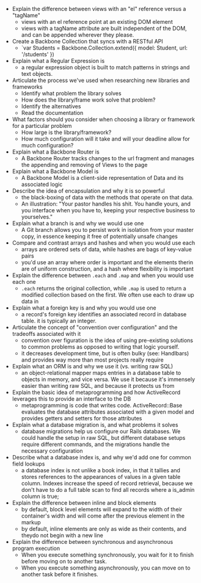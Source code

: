 - Explain the difference between views with an "el" reference versus a "tagName"
    - views with an el reference point at an existing DOM element
    - views with a tagName attribute are built independent of the DOM, and can be appended wherever they please.
- Create a Backbone Collection that syncs with a RESTful API
    - `var Students = Backbone.Collection.extend({ model: Student, url: '/students' })
- Explain what a Regular Expression is
    - a regular expression object is built to match patterns in strings and text objects.
- Articulate the process we've used when researching new libraries and frameworks
  - Identify what problem the library solves
  - How does the library/frame work solve that problem?
  - Identify the alternatives
  - Read the documentation
- What factors should you consider when choosing a library or framework for a particular problem
    - How large is the library/framework?
    - How much configuration will it take and will your deadline allow for much configuration?
- Explain what a Backbone Router is
    - A Backbone Router tracks changes to the url fragment and manages the appending and removing of Views to the page
- Explain what a Backbone Model is
    - A Backbone Model is a client-side representation of Data and its associated logic
- Describe the idea of encapsulation and why it is so powerful
    - the black-boxing of data with the methods that operate on that data.
    - An illustration: "Your pastor handles his shit. You handle yours, and you interface when you have to, keeping your respective business to yourselves."
- Explain what a branch is and why we would use one
    - A Git branch allows you to persist work in isolation from your master copy, in essence keeping it free of potentially unsafe changes
- Compare and contrast arrays and hashes and when you would use each
    - arrays are ordered sets of data, while hashes are bags of key-value pairs
    - you'd use an array where order is important and the elements therin are of uniform construction, and a hash where flexibility is important
- Explain the difference between `.each` and `.map` and when you would use each one
    - `.each` returns the original collection, while `.map` is used to return a modified collection based on the first. We often use each to draw up data in 
- Explain what a foreign key is and why you would use one
    - a record's foreign key identifies an associated record in database table. it is typically an integer.
- Articulate the concept of "convention over configuration" and the tradeoffs associated with it
    - convention over figuration is the idea of using pre-existing solutions to common problems as opposed to writing that logic yourself.
    - it decreases development time, but is often bulky (see: Handlbars) and provides way more than most projects really require
- Explain what an ORM is and why we use it (vs. writing raw SQL)
    - an object-relational mapper maps entries in a database table to objects in memory, and vice versa. We use it because it's immensely easier than writing raw SQL, and because it protects us from 
- Explain the basic idea of metaprogramming and how ActiveRecord leverages this to provide an interface to the DB
    - metaprogramming is code that writes code. ActiveRecord::Base evaluates the database attributes associated with a given model and provides getters and setters for those attributes
- Explain what a database migration is, and what problems it solves
    - database migrations help us configure our Rails databases. We could handle the setup in raw SQL, but different database setups require different commands, and the migrations handle the necessary configuration
- Describe what a database index is, and why we'd add one for common field lookups
    - a database index is not unlike a book index, in that it tallies and stores references to the appearances of values in a given table column. Indexes increase the speed of record retrieval, because we don't have to do a full table scan to find all records where a is_admin column is true;
- Explain the difference between inline and block elements
    - by default, block level elements will expand to the width of their container's width and will come after the previous element in the markup
    - by default, inline elements are only as wide as their contents, and theydo not begin with a new line
- Explain the difference between synchronous and asynchronous program execution
    - When you execute something synchronously, you wait for it to finish before moving on to another task. 
    - When you execute something asynchronously, you can move on to another task before it finishes.
